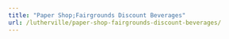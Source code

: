```yaml
---
title: "Paper Shop;Fairgrounds Discount Beverages"
url: /lutherville/paper-shop-fairgrounds-discount-beverages/
---
```

